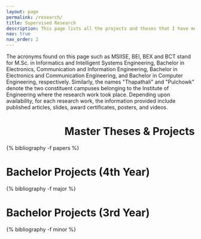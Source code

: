 ```yaml
---
layout: page
permalink: /research/
title: Supervised Research
description: This page lists all the projects and theses that I have mentored during my professional academic career.
nav: true
nav_order: 2
---
```

The acronyms found on this page such as MSIISE, BEI, BEX and BCT stand for M.Sc. in Informatics and Intelligent Systems Engineering, Bachelor in Electronics, Communication and Information Engineering, Bachelor in Electronics and Communication Engineering, and Bachelor in Computer Engineering, respectively. Similarly, the names "Thapathali" and "Pulchowk" denote the two constituent campuses belonging to the Institute of Engineering where the research work took place. Depending upon availability, for each research work, the information provided include published articles, slides, award certificates, posters, and videos.

<!-- _pages/publications.md -->
<div class="publications">

<h1 align="right">Master Theses &amp; Projects</h1>

{% bibliography -f papers %}

<h1>Bachelor Projects (4th Year)</h1>

{% bibliography -f major %}

<h1>Bachelor Projects (3rd Year)</h1>

{% bibliography -f minor %}

</div>

<script type="text/javascript" id="clustrmaps" src="//clustrmaps.com/map_v2.js?d=eDZlkcnMvbQqDEEMGee5mMY1dxUcAv7BmCQd8P_8LTc&cl=ffffff&w=a"></script>